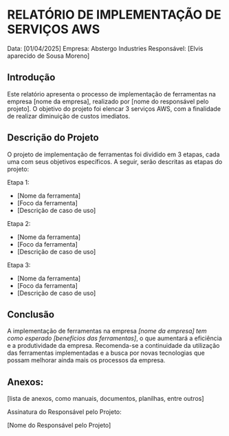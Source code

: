# RELATÓRIO DE IMPLEMENTAÇÃO DE SERVIÇOS AWS

Data: [01/04/2025]
Empresa: Abstergo Industries
Responsável: [Elvis aparecido de Sousa Moreno]

## Introdução
Este relatório apresenta o processo de implementação de ferramentas na empresa [nome da empresa], realizado por [nome do responsável pelo projeto]. O objetivo do projeto foi elencar 3 serviços AWS, com a finalidade de realizar diminuição de custos imediatos.

## Descrição do Projeto
O projeto de implementação de ferramentas foi dividido em 3 etapas, cada uma com seus objetivos específicos. A seguir, serão descritas as etapas do projeto:

Etapa 1:
- [Nome da ferramenta]
- [Foco da ferramenta]
- [Descrição de caso de uso]

Etapa 2:
- [Nome da ferramenta]
- [Foco da ferramenta]
- [Descrição de caso de uso]

Etapa 3:
- [Nome da ferramenta]
- [Foco da ferramenta]
- [Descrição de caso de uso]



## Conclusão 
A implementação de ferramentas na empresa *[nome da empresa] tem como esperado [benefícios das ferramentas]*, o que aumentará a eficiência e a produtividade da empresa. Recomenda-se a continuidade da utilização das ferramentas implementadas e a busca por novas tecnologias que possam melhorar ainda mais os processos da empresa.

## Anexos:

[lista de anexos, como manuais, documentos, planilhas, entre outros]

Assinatura do Responsável pelo Projeto:

[Nome do Responsável pelo Projeto]